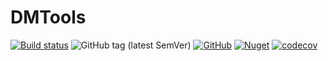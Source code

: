 # DMTools

[![Build status](https://ci.appveyor.com/api/projects/status/02huumx625oq159d/branch/master?svg=true)](https://ci.appveyor.com/project/JDouglasMendes/dmtools/branch/master)
![GitHub tag (latest SemVer)](https://img.shields.io/github/v/tag/JDouglasMendes/DMTools)
[![GitHub](https://img.shields.io/github/license/JDouglasMendes/DMTools)](https://github.com/JDouglasMendes/DMTools/blob/master/LICENSE)
[![Nuget](https://img.shields.io/nuget/v/DMTools)](https://www.nuget.org/packages/DMTools)
[![codecov](https://codecov.io/gh/JDouglasMendes/DMTools/branch/master/graph/badge.svg)](https://codecov.io/gh/JDouglasMendes/DMTools)

